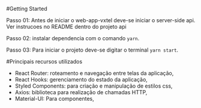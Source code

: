 #Getting Started

Passo 01: Antes de iniciar o web-app-vxtel deve-se iniciar o server-side api. Ver instrucoes no README dentro do projeto api

Passo 02: instalar dependencia com o comando `yarn`.

Passo 03: Para iniciar o projeto deve-se digitar o terminal `yarn start`.

#Principais recursos utilizados

- React Router: roteamento e navegação entre telas da aplicação,
- React Hooks: gerenciamento do estado da aplicação,
- Styled Components: para criação e manipulação de estilos css,
- Axios: biblioteca para realização de chamadas HTTP,
- Material-UI: Para componentes,
